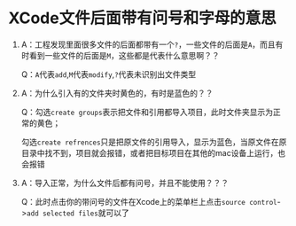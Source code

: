 # XCode文件后面带有问号和字母的意思

1. A：工程发现里面很多文件的后面都带有一个`?`，一些文件的后面是`A`，而且有时看到一些文件的后面是`M`，这些都是代表什么意思啊？？

   Q：`A`代表`add`,`M`代表`modify`,`?`代表未识别出文件类型
  
2. A：为什么引入有的文件夹时黄色的，有时是蓝色的？？

   Q：勾选`create groups`表示把文件和引用都导入项目，此时文件夹显示为正常的黄色；

   勾选`create refrences`只是把原文件的引用导入，显示为蓝色，当原文件在原目录中找不到，项目就会报错，或者把目标项目在其他的mac设备上运行，也会报错

3. A：导入正常，为什么文件后都有问号，并且不能使用？？？

   Q：此时点击你的带问号的文件在Xcode上的菜单栏上点击`source control`->`add selected files`就可以了